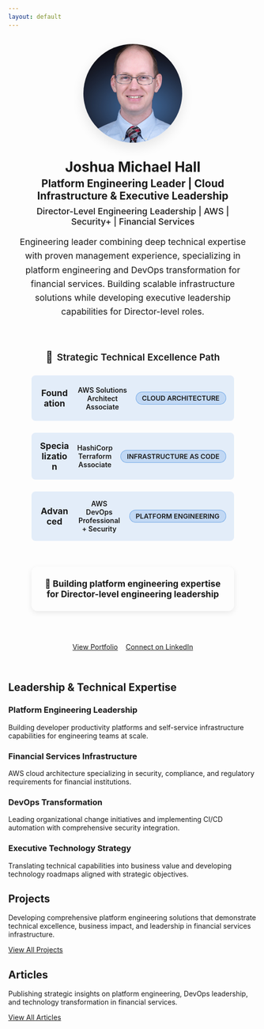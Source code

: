 ```yaml
---
layout: default
---
```


<div class="hero-section with-divider">
  <div class="hero-content">
    <div class="hero-layout">
      <div class="hero-image">
        <img src="/assets/images/headshot.jpg" alt="Joshua Michael Hall" loading="lazy">
      </div>
      <div class="hero-text">
        <h1>Joshua Michael Hall</h1>
        <h2>Platform Engineering Leader | Cloud Infrastructure & Executive Leadership</h2>
        <h3 class="hero-tagline">Director-Level Engineering Leadership | AWS | Security+ | Financial Services</h3>
        <p>Engineering leader combining deep technical expertise with proven management experience, specializing in platform engineering and DevOps transformation for financial services. Building scalable infrastructure solutions while developing executive leadership capabilities for Director-level roles.</p>
        <div class="certification-timeline">
          <h4><span class="timeline-icon">🎯</span> Strategic Technical Excellence Path</h4>
          <div class="timeline-items">
            <div class="timeline-item">
              <span class="timeline-date">Foundation</span>
              <span class="timeline-cert">AWS Solutions Architect Associate</span>
              <span class="timeline-status planned">Cloud Architecture</span>
            </div>
            <div class="timeline-item">
              <span class="timeline-date">Specialization</span>
              <span class="timeline-cert">HashiCorp Terraform Associate</span>
              <span class="timeline-status planned">Infrastructure as Code</span>
            </div>
            <div class="timeline-item">
              <span class="timeline-date">Advanced</span>
              <span class="timeline-cert">AWS DevOps Professional + Security</span>
              <span class="timeline-status planned">Platform Engineering</span>
            </div>
          </div>
          <div class="availability-notice">
            <strong>🚀 Building platform engineering expertise for Director-level engineering leadership</strong>
          </div>
        </div>
        <div class="hero-links">
          <a href="/portfolio" class="btn primary-btn cta-main-btn">View Portfolio</a>
          <a href="https://linkedin.com/in/joshuamichaelhall" class="btn secondary-btn cta-main-btn">Connect on LinkedIn</a>
        </div>
      </div>
    </div>
  </div>
</div>

<div class="home-section with-divider" id="leadership-focus">
  <h2>Leadership & Technical Expertise</h2>
  <div class="tech-focus-grid">
    <div class="tech-focus-item">
      <h3>Platform Engineering Leadership</h3>
      <p>Building developer productivity platforms and self-service infrastructure capabilities for engineering teams at scale.</p>
    </div>
    <div class="tech-focus-item">
      <h3>Financial Services Infrastructure</h3>
      <p>AWS cloud architecture specializing in security, compliance, and regulatory requirements for financial institutions.</p>
    </div>
    <div class="tech-focus-item">
      <h3>DevOps Transformation</h3>
      <p>Leading organizational change initiatives and implementing CI/CD automation with comprehensive security integration.</p>
    </div>
    <div class="tech-focus-item">
      <h3>Executive Technology Strategy</h3>
      <p>Translating technical capabilities into business value and developing technology roadmaps aligned with strategic objectives.</p>
    </div>
  </div>
</div>

<div class="home-section with-divider" id="projects">
  <h2>Projects</h2>
  <p class="section-intro-text">Developing comprehensive platform engineering solutions that demonstrate technical excellence, business impact, and leadership in financial services infrastructure.</p>
  <div id="github-projects"></div>
  <div class="section-link">
    <a href="/portfolio" class="btn outlined-btn">View All Projects</a>
  </div>
</div>

<div class="home-section no-divider" id="articles">
  <h2>Articles</h2>
  <p class="section-intro-text">Publishing strategic insights on platform engineering, DevOps leadership, and technology transformation in financial services.</p>
  <div id="devto-articles"></div>
  <div class="section-link">
    <a href="/blog" class="btn outlined-btn">View All Articles</a>
  </div>
</div>


<style>
  .hero-layout {
    display: flex;
    flex-direction: column;
    align-items: center;
    gap: 2rem;
    max-width: 1200px;
    margin: 0 auto;
    padding: 1rem 1rem 2rem 1rem;
    text-align: center;
  }
  
  .hero-image {
    flex-shrink: 0;
    width: 200px;
    height: 200px;
    border-radius: 50%;
    overflow: hidden;
    box-shadow: 0 8px 24px rgba(0, 0, 0, 0.1);
  }
  
  .hero-image img {
    width: 100%;
    height: 100%;
    object-fit: cover;
    object-position: center;
    transition: transform 0.3s ease;
  }
  
  .hero-image:hover img {
    transform: scale(1.05);
  }
  
  .hero-text {
    text-align: center;
  }
  
  .hero-text h1 {
    margin-top: 0;
    margin-bottom: 0.25rem;
  }
  
  .hero-text h2 {
    margin-top: 0;
    margin-bottom: 0.5rem;
  }
  
  .hero-text p {
    margin-bottom: 1.5rem;
    font-size: 1.1rem;
    line-height: 1.6;
  }
  
  .hero-tagline {
    font-size: 1.1rem;
    color: var(--text-muted);
    font-weight: 500;
    margin: 0.5rem 0 1rem 0;
  }
  
  /* Enhanced Certification Timeline */
  .certification-timeline {
    background: var(--bg-content);
    border: 2px solid var(--primary-color);
    border-radius: 12px;
    padding: 2rem;
    margin: 2rem auto;
    max-width: 700px;
    box-shadow: var(--card-shadow);
    position: relative;
    overflow: hidden;
  }
  
  .certification-timeline::before {
    content: '';
    position: absolute;
    top: -50%;
    right: -50%;
    width: 200%;
    height: 200%;
    background: radial-gradient(circle, var(--primary-color) 0%, transparent 70%);
    opacity: 0.05;
    pointer-events: none;
  }
  
  .certification-timeline h4 {
    margin: 0 0 1.5rem 0;
    font-size: 1.2rem;
    color: var(--primary-color);
    font-weight: 600;
    text-align: center;
    display: flex;
    align-items: center;
    justify-content: center;
    gap: 0.5rem;
  }
  
  .timeline-icon {
    font-size: 1.4rem;
  }
  
  .timeline-items {
    display: flex;
    flex-direction: column;
    gap: 0.75rem;
    margin-bottom: 2rem;
    position: relative;
  }
  
  /* Remove any pseudo-elements that might create lines */
  .timeline-items::before,
  .timeline-items::after,
  .timeline-item::before,
  .timeline-item::after {
    display: none !important;
  }
  
  .timeline-item {
    display: grid !important;
    grid-template-columns: 60px 1fr auto;
    align-items: center;
    gap: 1rem;
    padding: 1rem;
    background: rgba(3, 102, 214, 0.1) !important;
    border-radius: 8px;
    border: 2px solid var(--border-color) !important;
    transition: all 0.3s ease;
    margin-bottom: 0.75rem;
    visibility: visible !important;
    opacity: 1 !important;
    height: auto !important;
    min-height: 60px;
    position: relative;
    z-index: 1;
  }
  
  .timeline-item:hover {
    transform: translateX(5px);
    box-shadow: 0 2px 8px rgba(0, 0, 0, 0.1);
    border-color: var(--primary-color);
  }
  
  .timeline-date {
    font-weight: 700 !important;
    font-size: 1.1rem !important;
    color: var(--primary-color) !important;
    text-align: center;
    display: block !important;
    visibility: visible !important;
    opacity: 1 !important;
    text-decoration: none !important;
  }
  
  .timeline-cert {
    font-weight: 600 !important;
    color: var(--text-color) !important;
    display: block !important;
    visibility: visible !important;
    opacity: 1 !important;
    text-decoration: none !important;
  }
  
  .timeline-status {
    padding: 0.25rem 0.75rem;
    border-radius: 20px;
    font-size: 0.85rem !important;
    font-weight: 600 !important;
    text-transform: uppercase;
    display: inline-block !important;
    white-space: nowrap;
    visibility: visible !important;
    opacity: 1 !important;
  }
  
  .timeline-status.in-progress {
    background: rgba(227, 98, 9, 0.15);
    color: var(--accent-color);
    border: 1px solid rgba(227, 98, 9, 0.4);
  }
  
  .timeline-status.planned {
    background: rgba(3, 102, 214, 0.15);
    color: var(--primary-color);
    border: 1px solid rgba(3, 102, 214, 0.4);
  }
  
  .availability-notice {
    margin-top: 2.5rem;
    padding: 1.5rem;
    background: linear-gradient(135deg, rgba(var(--primary-color), 0.05) 0%, rgba(var(--primary-color), 0.1) 100%);
    border-radius: 12px;
    border: 2px solid var(--primary-color);
    text-align: center;
    clear: both;
    position: relative;
    z-index: 2;
    box-shadow: 0 4px 12px rgba(0, 0, 0, 0.08);
  }
  
  .availability-notice strong {
    color: var(--primary-color);
    font-size: 1.1rem;
  }
  
  .hero-links {
    display: flex;
    gap: 1rem;
    margin-top: 2rem;
    justify-content: center;
  }
  
  @media (max-width: 768px) {
    .hero-layout {
      gap: 1.5rem;
      padding: 1.5rem 1rem;
    }
    
    .hero-image {
      width: 180px;
      height: 180px;
    }
    
    .certification-timeline {
      padding: 1.5rem;
      margin: 1.5rem auto;
    }
    
    .timeline-item {
      grid-template-columns: 1fr;
      gap: 0.5rem;
      text-align: left;
    }
    
    .timeline-date {
      font-size: 0.9rem !important;
      margin-bottom: 0.25rem;
      text-align: left;
    }
    
    .timeline-cert {
      margin-bottom: 0.5rem;
    }
    
    .timeline-status {
      justify-self: start;
      margin-top: 0;
    }
    
    .hero-links {
      flex-wrap: wrap;
    }
  }
  
  @media (max-width: 480px) {
    .hero-layout {
      gap: 1rem;
      padding: 1rem;
    }
    
    .hero-image {
      width: 150px;
      height: 150px;
    }
    
    .hero-links {
      gap: 0.5rem;
    }
    
    .hero-links .btn {
      font-size: 0.9rem;
      padding: 0.6rem 1rem;
    }
  }
</style>

<style>
  .career-phases {
    display: flex;
    flex-direction: column;
    gap: 2rem;
    max-width: 1000px;
    margin: 0 auto;
  }
  
  .career-phase {
    background: var(--bg-content);
    border: 1px solid var(--border-color);
    border-radius: 12px;
    padding: 2rem;
    transition: box-shadow 0.3s ease;
  }
  
  .career-phase:hover {
    box-shadow: 0 4px 16px rgba(0, 0, 0, 0.1);
  }
  
  .phase-content h3 {
    margin-top: 0;
    margin-bottom: 1rem;
    color: var(--primary-color);
    font-size: 1.4rem;
    font-weight: 600;
  }
  
  .phase-content p {
    margin-bottom: 1.5rem;
    line-height: 1.6;
  }
  
  @media (max-width: 768px) {
    .career-phases {
      gap: 1.5rem;
    }
    
    .career-phase {
      padding: 1.5rem;
    }
  }
</style>
